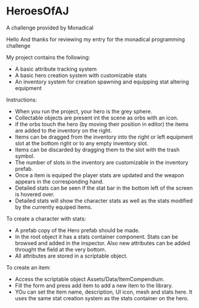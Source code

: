 # HeroesOfAJ
A challenge provided by Monadical

Hello And thanks for reviewing my entry for the monadical programming challenge

My project contains the following:
- A basic attribute tracking system
- A basic hero creation system with customizable stats
- An inventory system for creation spawning and equipping stat altering equipment

Instructions:
- When you run the project, your hero is the grey sphere.
- Collectable objects are present int the scene as orbs with an icon.
- if the orbs touch the hero (by moving their position in editor) the items are added to the inventory on the right.
- Items can be dragged from the inventory into the right or left equipment slot at the bottom right or to any empty inventory slot.
- Items can be discarded by dragging them to the slot with the trash symbol.
- The number of slots in the inventory are customizable in the inventory prefab.
- Once a item is equiped the player stats are updated and the weapon appears in the corresponding hand.
- Detailed stats can be seen if the stat bar in the bottom left of the screen is hovered over.
- Detailed stats will show the character stats as well as the stats modified by the currently equiped items.

To create a character with stats:
- A prefab copy of the Hero prefab should be made.
- In the root object it has a stats container component. Stats can be browsed and added in the inspector. Also new attributes can be added throught the field at the very bottom.
- All attributes are stored in a scriptable object.

To create an item:
- Access the scriptable object Assets/Data/ItemCompendium.
- Fill the form and press add item to add a new item to the library.
- YOu can set the item name, description, UI icon, mesh and stats here. It uses the same stat creation system as the stats container on the hero.
